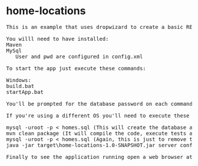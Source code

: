 # home-locations
<pre>
This is an example that uses dropwizard to create a basic REST api for home locations and plot them in a google map.

You willl need to have installed:
Maven
MySql
   User and pwd are configured in config.xml

To start the app just execute these commands:

Windows:
build.bat
startApp.bat

You'll be prompted for the database password on each command.

If you're using a different OS you'll need to execute these commands or its equivalent:

mysql -uroot -p < homes.sql (This will create the database and will insert 5 records, this is needed in order tests to run without errors)
mvn clean package (It will compile the code, execute tests and genereate the jar file of the app)
mysql -uroot -p < homes.sql (Again, this is just to remove those records added by tests)
java -jar target\home-locations-1.0-SNAPSHOT.jar server config.yml (It will run the app)

Finally to see the application running open a web browser at http://localhost:8080
</pre>
